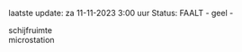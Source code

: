 laatste update: 
za 11-11-2023  3:00   uur 
Status: FAALT - geel - 
<div class="service Y">schijfruimte</div><div class="service Y">microstation</div>